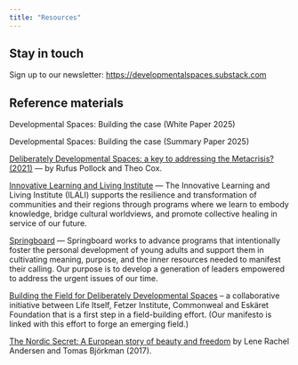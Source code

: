 ```yaml
---
title: "Resources"
---
```

## Stay in touch

Sign up to our newsletter: https://developmentalspaces.substack.com

## Reference materials

Developmental Spaces: Building the case (White Paper 2025) 

Developmental Spaces: Building the case (Summary Paper 2025) 

[Deliberately Developmental Spaces: a key to addressing the Metacrisis? (2021)](https://lifeitself.org/blog/2021/10/05/deliberately-developmental-spaces-a-key-to-addressing-the-metacrisis) — by Rufus Pollock and Theo Cox.

[Innovative Learning and Living Institute](https://ilali.global/) — The Innovative Learning and Living Institute (ILALI) supports the resilience and transformation of communities and their regions through programs where we learn to embody knowledge, bridge cultural worldviews, and promote collective healing in service of our future.

[Springboard](https://www.springboardlife.org/) — Springboard works to advance programs that intentionally foster the personal development of young adults and support them in cultivating meaning, purpose, and the inner resources needed to manifest their calling. Our purpose is to develop a generation of leaders empowered to address the urgent issues of our time.

[Building the Field for Deliberately Developmental Spaces](https://lifeitself.org/blog/2023/06/20/building-field-for-developmental-spaces) – a collaborative initiative between Life Itself, Fetzer Institute, Commonweal and Eskäret Foundation that is a first step in a field-building effort.  (Our manifesto is linked with this effort to forge an emerging field.)

[The Nordic Secret: A European story of beauty and freedom](https://www.nordicsecret.org/) by Lene Rachel Andersen and Tomas Björkman (2017).
